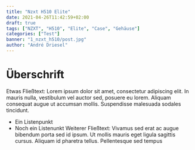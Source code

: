 ```yaml
---
title: "Nzxt H510 Elite"
date: 2021-04-26T11:42:59+02:00
draft: true
tags: ["NZXT", "H510", "Elite", "Case", "Gehäuse"]
categories: ["Test"]
banner: "1_nzxt_h510/post.jpg"
author: "André Driesel"
---
```


# Überschrift

Etwas Fließtext: Lorem ipsum dolor sit amet, consectetur adipiscing elit. In mauris nulla, vestibulum vel auctor sed, posuere eu lorem. Aliquam consequat augue ut accumsan mollis. Suspendisse malesuada sodales tincidunt.

- Ein Listenpunkt
- Noch ein Listenunkt
  Weiterer Fließtext: Vivamus sed erat ac augue bibendum porta sed id ipsum. Ut mollis mauris eget ligula sagittis cursus. Aliquam id pharetra tellus. Pellentesque sed tempus
